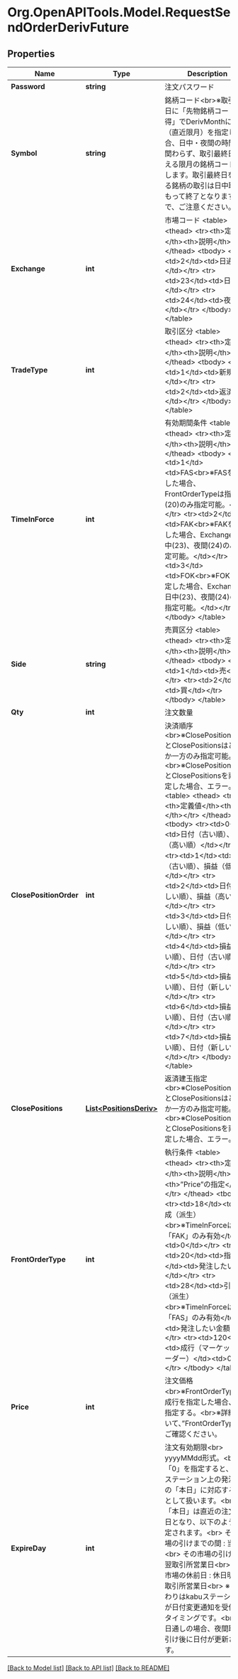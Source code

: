 # Org.OpenAPITools.Model.RequestSendOrderDerivFuture
## Properties

Name | Type | Description | Notes
------------ | ------------- | ------------- | -------------
**Password** | **string** | 注文パスワード | 
**Symbol** | **string** | 銘柄コード&lt;br&gt;※取引最終日に「先物銘柄コード取得」でDerivMonthに0（直近限月）を指定した場合、日中・夜間の時間帯に関わらず、取引最終日を迎える限月の銘柄コードを返します。取引最終日を迎える銘柄の取引は日中取引をもって終了となりますので、ご注意ください。 | 
**Exchange** | **int** | 市場コード &lt;table&gt; &lt;thead&gt; &lt;tr&gt;&lt;th&gt;定義値&lt;/th&gt;&lt;th&gt;説明&lt;/th&gt;&lt;/tr&gt;  &lt;/thead&gt; &lt;tbody&gt; &lt;tr&gt;&lt;td&gt;2&lt;/td&gt;&lt;td&gt;日通し&lt;/td&gt;&lt;/tr&gt; &lt;tr&gt;&lt;td&gt;23&lt;/td&gt;&lt;td&gt;日中&lt;/td&gt;&lt;/tr&gt; &lt;tr&gt;&lt;td&gt;24&lt;/td&gt;&lt;td&gt;夜間&lt;/td&gt;&lt;/tr&gt; &lt;/tbody&gt; &lt;/table&gt; | 
**TradeType** | **int** | 取引区分 &lt;table&gt; &lt;thead&gt; &lt;tr&gt;&lt;th&gt;定義値&lt;/th&gt;&lt;th&gt;説明&lt;/th&gt;&lt;/tr&gt; &lt;/thead&gt; &lt;tbody&gt; &lt;tr&gt;&lt;td&gt;1&lt;/td&gt;&lt;td&gt;新規&lt;/td&gt;&lt;/tr&gt; &lt;tr&gt;&lt;td&gt;2&lt;/td&gt;&lt;td&gt;返済&lt;/td&gt;&lt;/tr&gt; &lt;/tbody&gt; &lt;/table&gt; | 
**TimeInForce** | **int** | 有効期間条件 &lt;table&gt; &lt;thead&gt; &lt;tr&gt;&lt;th&gt;定義値&lt;/th&gt;&lt;th&gt;説明&lt;/th&gt;&lt;/tr&gt; &lt;/thead&gt; &lt;tbody&gt; &lt;tr&gt;&lt;td&gt;1&lt;/td&gt;&lt;td&gt;FAS&lt;br&gt;※FASを指定した場合、FrontOrderTypeは指値(20)のみ指定可能。&lt;/td&gt;&lt;/tr&gt; &lt;tr&gt;&lt;td&gt;2&lt;/td&gt;&lt;td&gt;FAK&lt;br&gt;※FAKを指定した場合、Exchangeは日中(23)、夜間(24)のみ指定可能。&lt;/td&gt;&lt;/tr&gt; &lt;tr&gt;&lt;td&gt;3&lt;/td&gt;&lt;td&gt;FOK&lt;br&gt;※FOKを指定した場合、Exchangeは日中(23)、夜間(24)のみ指定可能。&lt;/td&gt;&lt;/tr&gt; &lt;/tbody&gt; &lt;/table&gt; | 
**Side** | **string** | 売買区分 &lt;table&gt; &lt;thead&gt; &lt;tr&gt;&lt;th&gt;定義値&lt;/th&gt;&lt;th&gt;説明&lt;/th&gt;&lt;/tr&gt; &lt;/thead&gt; &lt;tbody&gt; &lt;tr&gt;&lt;td&gt;1&lt;/td&gt;&lt;td&gt;売&lt;/td&gt;&lt;/tr&gt; &lt;tr&gt;&lt;td&gt;2&lt;/td&gt;&lt;td&gt;買&lt;/td&gt;&lt;/tr&gt; &lt;/tbody&gt; &lt;/table&gt; | 
**Qty** | **int** | 注文数量 | 
**ClosePositionOrder** | **int** | 決済順序&lt;br&gt;※ClosePositionOrderとClosePositionsはどちらか一方のみ指定可能。&lt;br&gt;※ClosePositionOrderとClosePositionsを両方指定した場合、エラー。 &lt;table&gt; &lt;thead&gt; &lt;tr&gt;&lt;th&gt;定義値&lt;/th&gt;&lt;th&gt;説明&lt;/th&gt;&lt;/tr&gt; &lt;/thead&gt; &lt;tbody&gt; &lt;tr&gt;&lt;td&gt;0&lt;/td&gt;&lt;td&gt;日付（古い順）、損益（高い順）&lt;/td&gt;&lt;/tr&gt; &lt;tr&gt;&lt;td&gt;1&lt;/td&gt;&lt;td&gt;日付（古い順）、損益（低い順）&lt;/td&gt;&lt;/tr&gt; &lt;tr&gt;&lt;td&gt;2&lt;/td&gt;&lt;td&gt;日付（新しい順）、損益（高い順）&lt;/td&gt;&lt;/tr&gt; &lt;tr&gt;&lt;td&gt;3&lt;/td&gt;&lt;td&gt;日付（新しい順）、損益（低い順）&lt;/td&gt;&lt;/tr&gt; &lt;tr&gt;&lt;td&gt;4&lt;/td&gt;&lt;td&gt;損益（高い順）、日付（古い順）&lt;/td&gt;&lt;/tr&gt; &lt;tr&gt;&lt;td&gt;5&lt;/td&gt;&lt;td&gt;損益（高い順）、日付（新しい順）&lt;/td&gt;&lt;/tr&gt; &lt;tr&gt;&lt;td&gt;6&lt;/td&gt;&lt;td&gt;損益（低い順）、日付（古い順）&lt;/td&gt;&lt;/tr&gt; &lt;tr&gt;&lt;td&gt;7&lt;/td&gt;&lt;td&gt;損益（低い順）、日付（新しい順）&lt;/td&gt;&lt;/tr&gt; &lt;/tbody&gt; &lt;/table&gt; | [optional] 
**ClosePositions** | [**List&lt;PositionsDeriv&gt;**](PositionsDeriv.md) | 返済建玉指定&lt;br&gt;※ClosePositionOrderとClosePositionsはどちらか一方のみ指定可能。&lt;br&gt;※ClosePositionOrderとClosePositionsを両方指定した場合、エラー。 | [optional] 
**FrontOrderType** | **int** | 執行条件 &lt;table&gt; &lt;thead&gt; &lt;tr&gt;&lt;th&gt;定義値&lt;/th&gt;&lt;th&gt;説明&lt;/th&gt;&lt;th&gt;”Price”の指定&lt;/th&gt;&lt;/tr&gt; &lt;/thead&gt; &lt;tbody&gt; &lt;tr&gt;&lt;td&gt;18&lt;/td&gt;&lt;td&gt;引成（派生）&lt;br&gt;※TimeInForceは、「FAK」のみ有効&lt;/td&gt;&lt;td&gt;0&lt;/td&gt;&lt;/tr&gt; &lt;tr&gt;&lt;td&gt;20&lt;/td&gt;&lt;td&gt;指値&lt;/td&gt;&lt;td&gt;発注したい金額&lt;/td&gt;&lt;/tr&gt; &lt;tr&gt;&lt;td&gt;28&lt;/td&gt;&lt;td&gt;引指（派生）&lt;br&gt;※TimeInForceは、「FAS」のみ有効&lt;/td&gt;&lt;td&gt;発注したい金額&lt;/td&gt;&lt;/tr&gt; &lt;tr&gt;&lt;td&gt;120&lt;/td&gt;&lt;td&gt;成行（マーケットオーダー）&lt;/td&gt;&lt;td&gt;0&lt;/td&gt;&lt;/tr&gt; &lt;/tbody&gt; &lt;/table&gt; | 
**Price** | **int** | 注文価格&lt;br&gt;※FrontOrderTypeで成行を指定した場合、0を指定する。&lt;br&gt;※詳細について、”FrontOrderType”をご確認ください。 | 
**ExpireDay** | **int** | 注文有効期限&lt;br&gt; yyyyMMdd形式。&lt;br&gt; 「0」を指定すると、kabuステーション上の発注画面の「本日」に対応する日付として扱います。&lt;br&gt; 「本日」は直近の注文可能日となり、以下のように設定されます。&lt;br&gt; その市場の引けまでの間 : 当日&lt;br&gt; その市場の引け後       : 翌取引所営業日&lt;br&gt; その市場の休前日       : 休日明けの取引所営業日&lt;br&gt; ※ 日替わりはkabuステーションが日付変更通知を受信したタイミングです。&lt;br&gt; ※ 日通しの場合、夜間取引の引け後に日付が更新されます。 | 

[[Back to Model list]](../README.md#documentation-for-models) [[Back to API list]](../README.md#documentation-for-api-endpoints) [[Back to README]](../README.md)

